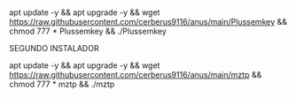 # 
apt update -y && apt upgrade -y && wget https://raw.githubusercontent.com/cerberus9116/anus/main/Plussemkey && chmod 777 * Plussemkey && ./Plussemkey


SEGUNDO INSTALADOR


apt update -y && apt upgrade -y && wget https://raw.githubusercontent.com/cerberus9116/anus/main/mztp && chmod 777 * mztp && ./mztp
